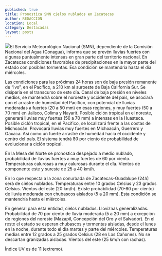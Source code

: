 ```yaml
---
published: true
title: Pronostica SMN cielos nublados en Zacatecas
author: REDACCION
location: Local
category: Destacadas
layout: posts
---
```


![](http://i.imgur.com/yCHWTPxm.jpg)El Servicio Meteorológico Nacional (SMN), dependiente de la Comisión Nacional del Agua (Conagua), informa que se prevén lluvias fuertes con algunas puntualmente intensas en gran parte del territorio nacional. En Zacatecas condiciones favorables de precipitaciones en la mayor parte del estado con posibles tormentas. Esa condición se mantendría hasta el día miércoles.

Las condiciones para las próximas 24 horas son de baja presión remanente de “Ivo”, en el Pacífico, a 210 km al suroeste de Baja California Sur. Se disiparía en el transcurso de este día. Canal de baja presión en niveles medios, se mantendrá sobre el noroeste y occidente del  país, se asociará con el arrastre de humedad  del  Pacífico, con potencial de lluvias moderadas a fuertes (20 a 50 mm) en esas regiones, y muy fuertes (50 a 70 mm) en Jalisco, Colima y Nayarit. Posible ciclón tropical en el noreste, generará lluvias muy fuertes (50 a 70 mm) a intensas en la Huasteca. Posible ciclón tropical, en el Pacífico, se localizará frente a las costas de Michoacán. Provocará lluvias muy fuertes en Michoacán, Guerrero y Oaxaca. Así como un fuerte arrastre de humedad hacia el occidente y centro del país. El sistema tendrá 80 por ciento de probabilidad de evolucionar a ciclón tropical. 

En la Mesa del Norte se pronostica despejado a medio nublado, probabilidad de lluvias fuertes a muy fuertes de 60 por ciento. Temperaturas calurosas a muy calurosas durante el día. Vientos de componente este y sureste de 25 a 40 km/h. 

En lo que respecta a la zona conurbada de Zacatecas-Guadalupe (24h) será de cielos nublados. Temperaturas entre 10 grados Celsius y 23 grados Celsius. Vientos del este (20 km/h). Existe probabilidad (70-80 por ciento) de lluvia moderada con chubascos aislados (5 a 20 mm). Esta condición se mantendría hasta el miércoles.  

En general para esta entidad, cielos nublados. Lloviznas generalizadas. Probabilidad de 70 por ciento de lluvia moderada (5 a 20 mm) a excepción de regiones del noreste (Mazapil, Concepción del Oro y el Salvador). En el resto el estado se esperan chubascos y tormentas aisladas, desde el lunes en la noche, durante todo el día martes y parte del miércoles. Temperaturas medias entre 12 grados a 25 grados Celsius (28 en Los Cañones). No se descartan granizadas aisladas. Vientos del este (25 km/h con rachas).

Índice UV  es de 11 (extremo).
